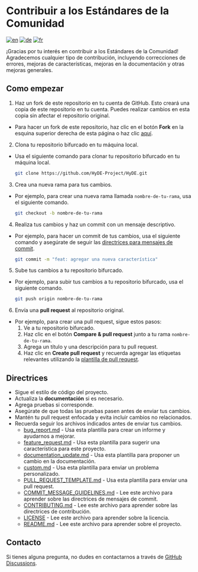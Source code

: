 # Contribuir a los Estándares de la Comunidad

<!--
Soporte multilingüe para CONTRIBUTING
-->

[![en](https://img.shields.io/badge/lang-en-red.svg)](../../CONTRIBUTING.md)
[![de](https://img.shields.io/badge/lang-de-black.svg)](CONTRIBUTING.de.md)
[![fr](https://img.shields.io/badge/lang-fr-blue.svg)](CONTRIBUTING.fr.md)

¡Gracias por tu interés en contribuir a los Estándares de la Comunidad! Agradecemos cualquier tipo de contribución, incluyendo correcciones de errores, mejoras de características, mejoras en la documentación y otras mejoras generales.

## Como empezar

1. Haz un fork de este repositorio en tu cuenta de GitHub. Esto creará una copia de este repositorio en tu cuenta. Puedes realizar cambios en esta copia sin afectar el repositorio original.
  - Para hacer un fork de este repositorio, haz clic en el botón **Fork** en la esquina superior derecha de esta página o haz clic [aquí](https://github.com/HyDE-Project/HyDE/fork).
2. Clona tu repositorio bifurcado en tu máquina local.

  - Usa el siguiente comando para clonar tu repositorio bifurcado en tu máquina local.

    ```bash
    git clone https://github.com/HyDE-Project/HyDE.git
    ```

3. Crea una nueva rama para tus cambios.

  - Por ejemplo, para crear una nueva rama llamada `nombre-de-tu-rama`, usa el siguiente comando.

    ```bash
    git checkout -b nombre-de-tu-rama
    ```

4. Realiza tus cambios y haz un commit con un mensaje descriptivo.

  - Por ejemplo, para hacer un commit de tus cambios, usa el siguiente comando y asegúrate de seguir las [directrices para mensajes de commit](https://github.com/HyDE-Project/HyDE/blob/master/Source/docs/COMMIT_MESSAGE_GUIDELINES.es.md).

    ```bash
    git commit -m "feat: agregar una nueva característica"
    ```

5. Sube tus cambios a tu repositorio bifurcado.

  - Por ejemplo, para subir tus cambios a tu repositorio bifurcado, usa el siguiente comando.

    ```bash
    git push origin nombre-de-tu-rama
    ```

6. Envía una **pull request** al repositorio original.
  - Por ejemplo, para crear una pull request, sigue estos pasos:
    1. Ve a tu repositorio bifurcado.
    2. Haz clic en el botón **Compare & pull request** junto a tu rama `nombre-de-tu-rama`.
    3. Agrega un título y una descripción para tu pull request.
    4. Haz clic en **Create pull request** y recuerda agregar las etiquetas relevantes utilizando la [plantilla de pull request](https://github.com/HyDE-Project/HyDE/blob/master/.github/PULL_REQUEST_TEMPLATE.es.md).

## Directrices

- Sigue el estilo de código del proyecto.
- Actualiza la **documentación** si es necesario.
- Agrega pruebas si corresponde.
- Asegúrate de que todas las pruebas pasen antes de enviar tus cambios.
- Mantén tu pull request enfocada y evita incluir cambios no relacionados.
- Recuerda seguir los archivos indicados antes de enviar tus cambios.
  - [bug_report.md](https://github.com/HyDE-Project/HyDE/blob/master/.github/ISSUE_TEMPLATE/bug_report.es.md) - Usa esta plantilla para crear un informe y ayudarnos a mejorar.
  - [feature_request.md](https://github.com/HyDE-Project/HyDE/blob/master/.github/ISSUE_TEMPLATE/feature_request.es.md) - Usa esta plantilla para sugerir una característica para este proyecto.
  - [documentation_update.md](https://github.com/HyDE-Project/HyDE/blob/master/.github/ISSUE_TEMPLATE/documentation_update.es.md) - Usa esta plantilla para proponer un cambio en la documentación.
  - [custom.md](https://github.com/HyDE-Project/HyDE/blob/master/.github/ISSUE_TEMPLATE/custom.es.md) - Usa esta plantilla para enviar un problema personalizado.
  - [PULL_REQUEST_TEMPLATE.md](https://github.com/HyDE-Project/HyDE/blob/master/.github/PULL_REQUEST_TEMPLATE.es.md) - Usa esta plantilla para enviar una pull request.
  - [COMMIT_MESSAGE_GUIDELINES.md](https://github.com/HyDE-Project/HyDE/blob/master/Source/docs/COMMIT_MESSAGE_GUIDELINES.es.md) - Lee este archivo para aprender sobre las directrices de mensajes de commit.
  - [CONTRIBUTING.md](https://github.com/HyDE-Project/HyDE/blob/master/Source/docs/CONTRIBUTING.es.md) - Lee este archivo para aprender sobre las directrices de contribución.
  - [LICENSE](https://github.com/HyDE-Project/HyDE/blob/master/LICENSE) - Lee este archivo para aprender sobre la licencia.
  - [README.md](https://github.com/HyDE-Project/HyDE/blob/master/Source/docs/README.es.md) - Lee este archivo para aprender sobre el proyecto.

## Contacto

Si tienes alguna pregunta, no dudes en contactarnos a través de [GitHub Discussions](https://github.com/HyDE-Project/HyDE/discussions).
